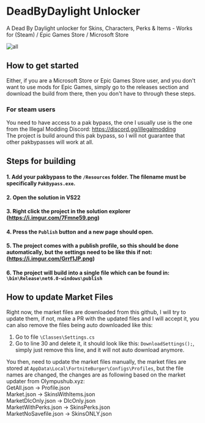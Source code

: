 # DeadByDaylight Unlocker
A Dead By Daylight unlocker for Skins, Characters, Perks &amp; Items - Works for (Steam) / Epic Games Store / Microsoft Store

![all](https://github.com/OssieFromDK/DeadByDaylight-Unlocker/assets/50819244/e1bf88ae-9634-4b3d-a788-c52c92628206)

## How to get started
Either, if you are a Microsoft Store or Epic Games Store user, and you don't want to use mods for Epic Games, simply go to the releases section and download the build from there, then you don't have to through these steps.

### For steam users
You need to have access to a pak bypass, the one I usually use is the one from the Illegal Modding Discord: https://discord.gg/illegalmodding <br>
The project is build around this pak bypass, so I will not guarantee that other pakbypasses will work at all.

## Steps for building
#### 1. Add your pakbypass to the `/Resources` folder. The filename must be specifically `PakBypass.exe`.
#### 2. Open the solution in VS22
#### 3. Right click the project in the solution explorer (https://i.imgur.com/7Fmne59.png)
#### 4. Press the `Publish` button and a new page should open.
#### 5. The project comes with a publish profile, so this should be done automatically, but the settings need to be like this if not: (https://i.imgur.com/Grrf1JP.png)
#### 6. The project will build into a single file which can be found in: `\bin\Release\net6.0-windows\publish`


## How to update Market Files
Right now, the market files are downloaded from this github, I will try to update them, if not, make a PR with the updated files and I will accept it, you can also remove the files being auto downloaded like this: <br>
1. Go to file `\Classes\Settings.cs`
2. Go to line 30 and delete it, it should look like this: `DownloadSettings();`, simply just remove this line, and it will not auto download anymore.

You then, need to update the market files manually, the market files are stored at `AppData\Local\FortniteBurger\Configs\Profiles`, but the file names are changed, the changes are as following based on the market updater from Olympushub.xyz: <br>
GetAll.json -> Profile.json <br>
Market.json -> SkinsWithItems.json <br>
MarketDlcOnly.json -> DlcOnly.json <br>
MarketWithPerks.json -> SkinsPerks.json <br>
MarketNoSavefile.json -> SkinsONLY.json <br>
